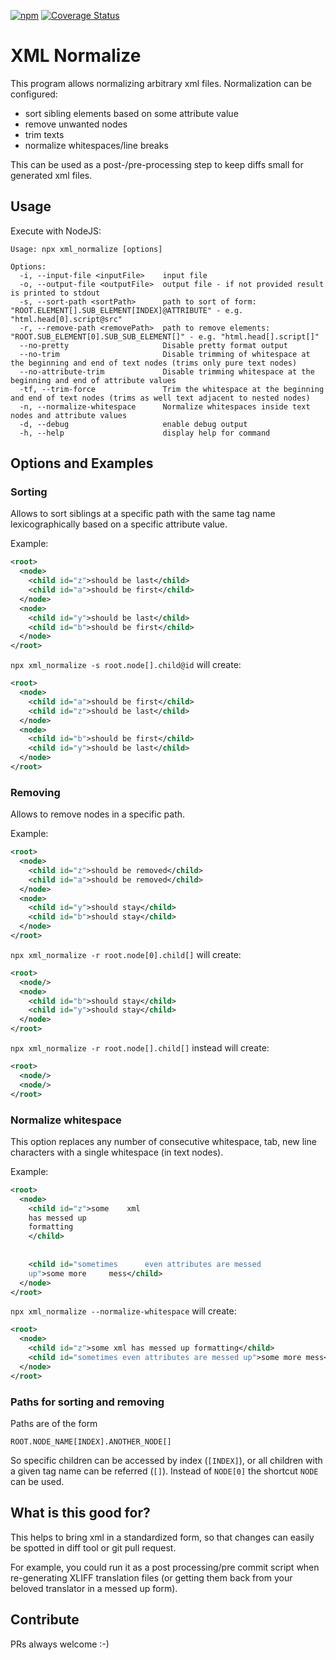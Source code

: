 [![npm](https://img.shields.io/npm/v/xml_normalize)](https://www.npmjs.com/package/xml_normalize)
[![Coverage Status](https://coveralls.io/repos/github/daniel-sc/xml_normalize/badge.svg?branch=main)](https://coveralls.io/github/daniel-sc/xml_normalize?branch=main)

# XML Normalize

This program allows normalizing arbitrary xml files.
Normalization can be configured:

* sort sibling elements based on some attribute value
* remove unwanted nodes
* trim texts
* normalize whitespaces/line breaks

This can be used as a post-/pre-processing step to keep diffs small for generated xml files.

## Usage

Execute with NodeJS:

```text
Usage: npx xml_normalize [options]

Options:
  -i, --input-file <inputFile>    input file
  -o, --output-file <outputFile>  output file - if not provided result is printed to stdout
  -s, --sort-path <sortPath>      path to sort of form: "ROOT.ELEMENT[].SUB_ELEMENT[INDEX]@ATTRIBUTE" - e.g. "html.head[0].script@src"
  -r, --remove-path <removePath>  path to remove elements: "ROOT.SUB_ELEMENT[0].SUB_SUB_ELEMENT[]" - e.g. "html.head[].script[]"
  --no-pretty                     Disable pretty format output
  --no-trim                       Disable trimming of whitespace at the beginning and end of text nodes (trims only pure text nodes)
  --no-attribute-trim             Disable trimming whitespace at the beginning and end of attribute values
  -tf, --trim-force               Trim the whitespace at the beginning and end of text nodes (trims as well text adjacent to nested nodes)
  -n, --normalize-whitespace      Normalize whitespaces inside text nodes and attribute values
  -d, --debug                     enable debug output
  -h, --help                      display help for command
```

## Options and Examples

### Sorting

Allows to sort siblings at a specific path 
with the same tag name lexicographically
based on a specific attribute value.

Example:

```xml
<root>
  <node>
    <child id="z">should be last</child>
    <child id="a">should be first</child>
  </node>
  <node>
    <child id="y">should be last</child>
    <child id="b">should be first</child>
  </node>
</root>
```

`npx xml_normalize -s root.node[].child@id` will create:

```xml
<root>
  <node>
    <child id="a">should be first</child>
    <child id="z">should be last</child>
  </node>
  <node>
    <child id="b">should be first</child>
    <child id="y">should be last</child>
  </node>
</root>
```

### Removing

Allows to remove nodes in a specific path.


Example:

```xml
<root>
  <node>
    <child id="z">should be removed</child>
    <child id="a">should be removed</child>
  </node>
  <node>
    <child id="y">should stay</child>
    <child id="b">should stay</child>
  </node>
</root>
```

`npx xml_normalize -r root.node[0].child[]` will create:

```xml
<root>
  <node/>
  <node>
    <child id="b">should stay</child>
    <child id="y">should stay</child>
  </node>
</root>
```

`npx xml_normalize -r root.node[].child[]` instead will create:

```xml
<root>
  <node/>
  <node/>
</root>
```

### Normalize whitespace

This option replaces any number of consecutive whitespace, tab, new line characters with a single whitespace (in text nodes).

Example:

```xml
<root>
  <node>
    <child id="z">some    xml
    has messed up 
    formatting
    </child>
      
      
    <child id="sometimes      even attributes are messed 
    up">some more     mess</child>
  </node>
</root>
```

`npx xml_normalize --normalize-whitespace` will create:

```xml
<root>
  <node>
    <child id="z">some xml has messed up formatting</child>
    <child id="sometimes even attributes are messed up">some more mess</child>
  </node>
</root>
```


### Paths for sorting and removing

Paths are of the form

```
ROOT.NODE_NAME[INDEX].ANOTHER_NODE[]
```

So specific children can be accessed by index (`[INDEX]`),
or all children with a given tag name can be referred (`[]`).
Instead of `NODE[0]` the shortcut `NODE` can be used.

## What is this good for?

This helps to bring xml in a standardized form,
so that changes can easily be spotted in diff tool or git pull request.

For example, you could run it as a post processing/pre commit script when re-generating XLIFF translation files 
(or getting them back from your beloved translator in a messed up form).

## Contribute

PRs always welcome :-)